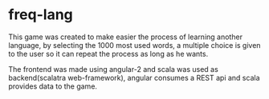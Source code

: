 # freq-lang

This game was created to make easier the process of learning another language, by selecting the 1000 most used words, a multiple choice is given to the user so it can repeat the process as long as he wants.

The frontend was made using angular-2 and scala was used as backend(scalatra web-framework), angular consumes a REST api and scala provides data to the game.

